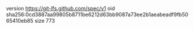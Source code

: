 version https://git-lfs.github.com/spec/v1
oid sha256:0cd3887aa99805b8711be6212d63bb9087a73ee2b1aeabeadf9fb5065410eb85
size 773
